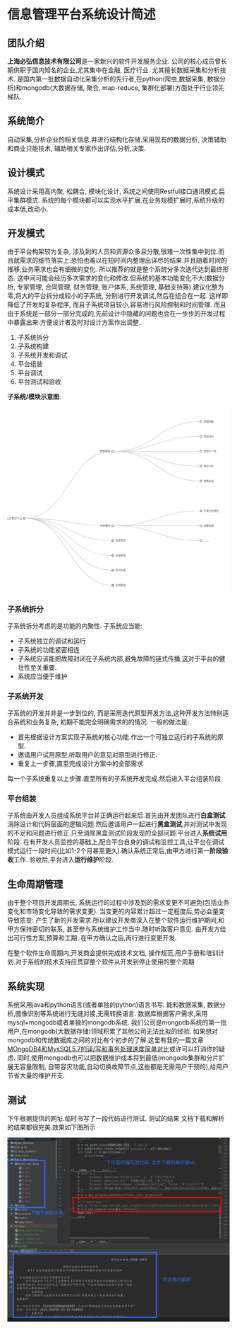 # 信息管理平台系统设计简述

## 团队介绍

**上海必弘信息技术有限公司**是一家新兴的软件开发服务企业. 公司的核心成员曾长期供职于国内知名的企业,尤其集中在金融, 医疗行业. 尤其擅长数据采集和分析技术. 是国内第一批数据自动化采集分析的先行者,在python(爬虫,数据采集, 数据分析)和mongodb(大数据存储, 聚合, map-reduce, 集群化部署)方面处于行业领先梯队.

## 系统简介

自动采集,分析企业的相关信息.并进行结构化存储.采用现有的数据分析, 决策辅助和商业只能技术, 辅助相关专家作出评估,分析,决策.


## 设计模式

系统设计采用高内聚, 松耦合, 模块化设计, 系统之间使用Restful接口通讯模式.扁平集群模式. 系统的每个模块都可以实现水平扩展.在业务规模扩展时,系统升级的成本低,改动小.

## 开发模式

由于平台构架较为复杂, 涉及到的人员和资源众多且分散,很难一次性集中到位.而且就需求的细节落实上.恐怕也难以在短时间内整理出详尽的结果.并且随着时间的推移,业务需求也会有细微的变化.
所以推荐的就是整个系统分多次迭代达到最终形态. 这中间可能会经历多次需求的变化和修改.但系统的基本功能变化不大(数据分析, 专家管理, 合同管理, 财务管理, 账户体系, 系统管理, 基础支持等).建议化整为零,将大的平台拆分成较小的子系统, 分别进行开发调试,然后在组合在一起. 这样即降低了开发的复杂程序, 而且子系统项目较小,容易进行风险控制和时间管理. 而且由于系统是一部分一部分完成的,先前设计中隐藏的问题也会在一步步的开发过程中暴露出来.方便设计者及时对设计方案作出调整.

1. 子系统拆分
2. 子系统构建
3. 子系统开发和调试
4. 平台组装
5. 平台调试
6. 平台测试和验收

**子系统/模块示意图**:

![子系统/模块示意图](image/架构简图.png)

### 子系统拆分

子系统拆分考虑的是功能的内聚性. 子系统应当能:

* 子系统独立的调试和运行
* 子系统的功能紧密相连
* 子系统应该能把故障封闭在子系统内部,避免故障的链式传播,这对于平台的健壮性至关重要.
* 系统应当便于维护

### 子系统开发

子系统的开发并非是一步到位的, 而是采用迭代原型开发方法,这种开发方法特别适合系统和业务复杂, 初期不能完全明确需求的的情况. 一般的做法是:

* 首先根据设计方案实现子系统的核心功能.作出一个可独立运行的子系统的原型.
* 邀请用户试用原型,听取用户的意见对原型进行修正.
* 重复上一步骤,直至完成设计方案中的全部需求

每一个子系统重复以上步骤.直至所有的子系统开发完成.然后进入平台组装阶段

### 平台组装

子系统由开发人员组成系统平台并正确运行起来后.首先由开发团队进行**白盒测试**.消除设计和代码层面的逻辑问题.然后邀请用户一起进行**黑盒测试**,并对测试中发现的不足和问题进行修正.只至消除黑盒测试阶段发现的全部问题.平台进入**系统试用**阶段. 在有开发人员监控的基础上,配合平台自身的调试和监控工具,让平台在调试模式运行一段时间(比如1-2个月甚至更久).确认系统正常后,由甲方进行第一**阶段验收**工作. 验收后,平台进入**运行维护**阶段.



## 生命周期管理

由于整个项目开发周期长, 系统运行的过程中涉及到的需求变更不可避免(包括业务变化和市场变化导致的需求变更). 当变更的内容累计超过一定程度后,势必会量变导致质变: 产生了新的开发需求.所以建议开发商深入在整个软件运行维护期间,和甲方保持密切的联系, 甚至参与系统维护工作当中.随时听取客户意见. 由开发方给出可行性方案,预算和工期. 在甲方确认之后,再行进行变更开发.

在整个软件生命周期内,开发商会提供完成技术文档, 操作规范,用户手册和培训计划.对于系统的技术支持应贯穿整个软件从开发到停止使用的整个周期

## 系统实现

系统采用java和python语言(或者单独的python)语言书写. 能和数据采集, 数据分析,图像识别等系统进行无缝对接,无需转换语言.
数据库根据客户需求,采用mysql+mongodb或者单独的mongodb系统. 我们公司是mongodb系统的第一批用户,在mongodb(大数据存储)领域积累了其他公司无法比拟的经验. 如果想对mongodb和传统数据库之间的对比有个初步的了解.这里有我的一篇文章[MOngoDB4和MysSQL5.7的读/写和事务处理速度简单对比](https://www.jianshu.com/p/d37705f24fbe)或许可以打消你的疑虑.
同时,使用mongodb也可以把数据维护成本将到最低(mongodb集群和分片扩展无容量限制, 自带容灾功能,自动切换故障节点,这些都是无需用户干预的),给用户节省大量的维护开支.

## 测试

下午根据提供的网址.临时书写了一段代码进行测试. 测试的结果 文档下载和解析的结果都很完美.效果如下图所示

![测试](image/12.png)